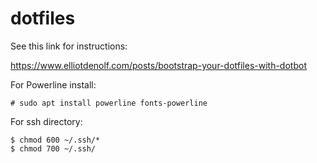 # dotfiles

See this link for instructions:

https://www.elliotdenolf.com/posts/bootstrap-your-dotfiles-with-dotbot

For Powerline install:

```
# sudo apt install powerline fonts-powerline
```
For ssh directory:

```
$ chmod 600 ~/.ssh/*
$ chmod 700 ~/.ssh/ 
```
